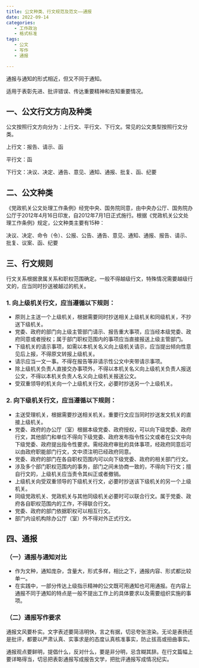 ```yaml
---
title: 公文种类、行文规范及范文——通报
date: 2022-09-14 
categories:
   - 工作政治
   - 格式标准
tags: 
   - 公文
   - 写作
   - 通报

---
```

通报与通知的形式相近，但又不同于通知。 
<!-- more -->
适用于表彰先进、批评错误、传达重要精神和告知重要情况。

## 一、公文行文方向及种类

公文按照行文方向分为：上行文、平行文、下行文。常见的公文类型按照行文分类。

上行文：报告、请示、函

平行文：函

下行文：决议、决定、通告、意见、通知、通报、批复、函、纪要


## 二、公文种类

《党政机关公文处理工作条例》经党中央、国务院同意，由中央办公厅、国务院办公厅于2012年4月16日印发，自2012年7月1日正式施行。根据《党政机关公文处理工作条例》规定，公文种类主要有15种：

决议、决定、命令（令）、公报、公告、通告、意见、通知、通报、报告、请示、批复、议案、函、纪要

## 三、行文规则
行文关系根据隶属关系和职权范围确定。一般不得越级行文，特殊情况需要越级行文的，应当同时抄送被越过的机关。
### 1. 向上级机关行文，应当遵循以下规则：
- 原则上主送一个上级机关，根据需要同时抄送相关上级机关和同级机关，不抄送下级机关。
- 党委、政府的部门向上级主管部门请示、报告重大事项，应当经本级党委、政府同意或者授权；属于部门职权范围内的事项应当直接报送上级主管部门。
- 下级机关的请示事项，如需以本机关名义向上级机关请示，应当提出倾向性意见后上报，不得原文转报上级机关。
- 请示应当一文一事。不得在报告等非请示性公文中夹带请示事项。
- 除上级机关负责人直接交办事项外，不得以本机关名义向上级机关负责人报送公文，不得以本机关负责人名义向上级机关报送公文。
- 受双重领导的机关向一个上级机关行文，必要时抄送另一个上级机关。

### 2. 向下级机关行文，应当遵循以下规则：
- 主送受理机关，根据需要抄送相关机关。重要行文应当同时抄送发文机关的直接上级机关。
- 党委、政府的办公厅（室）根据本级党委、政府授权，可以向下级党委、政府行文，其他部门和单位不得向下级党委、政府发布指令性公文或者在公文中向下级党委、政府提出指令性要求。需经政府审批的具体事项，经政府同意后可以由政府职能部门行文，文中须注明已经政府同意。
- 党委、政府的部门在各自职权范围内可以向下级党委、政府的相关部门行文。
- 涉及多个部门职权范围内的事务，部门之间未协商一致的，不得向下行文；擅自行文的，上级机关应当责令其纠正或者撤销。
- 上级机关向受双重领导的下级机关行文，必要时抄送该下级机关的另一个上级机关。
- 同级党政机关、党政机关与其他同级机关必要时可以联合行文。属于党委、政府各自职权范围内的工作，不得联合行文。
- 党委、政府的部门依据职权可以相互行文。
- 部门内设机构除办公厅（室）外不得对外正式行文。

## 四、通报
### （一）通报与通知对比
- 作为文种，通知庞杂，含量大，形式多样，相比之下，通报内容、形式都比较单一。
- 在实践中，一部分传达上级指示精神的公文既可用通知也可用通报。在内容上通报不同于通知的特点是一般不提出工作上的具体要求以及需要组织实施的事项。 

### （二）通报写作要求
通报文风要朴实。文字表述要简洁明快，言之有据，切忌夸张渲染。无论是表扬还是批评，都要以严肃认真、实事求是的态度认真核准事实，防止拔高或扭曲事实。

通报观点要鲜明，提倡什么，反对什么，要是非分明，忌含糊其辞。在行文篇幅上要详略得当，切忌把表彰通报写成报告文学，把批评通报写成情况纪实。